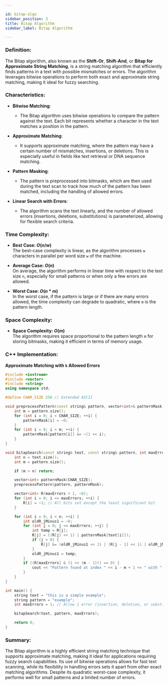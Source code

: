 ```yaml
---

id: bitap-algo  
sidebar_position: 3  
title: Bitap Algorithm  
sidebar_label: Bitap Algorithm  

---
```


### Definition:

The Bitap algorithm, also known as the **Shift-Or**, **Shift-And**, or **Bitap for Approximate String Matching**, is a string matching algorithm that efficiently finds patterns in a text with possible mismatches or errors. The algorithm leverages bitwise operations to perform both exact and approximate string matching, making it ideal for fuzzy searching.

### Characteristics:

- **Bitwise Matching**:
  - The Bitap algorithm uses bitwise operations to compare the pattern against the text. Each bit represents whether a character in the text matches a position in the pattern.

- **Approximate Matching**:
  - It supports approximate matching, where the pattern may have a certain number of mismatches, insertions, or deletions. This is especially useful in fields like text retrieval or DNA sequence matching.

- **Pattern Masking**:
  - The pattern is preprocessed into bitmasks, which are then used during the text scan to track how much of the pattern has been matched, including the handling of allowed errors.

- **Linear Search with Errors**:
  - The algorithm scans the text linearly, and the number of allowed errors (insertions, deletions, substitutions) is parameterized, allowing for flexible search criteria.

### Time Complexity:

- **Best Case: $O(n / w)$**  
  The best-case complexity is linear, as the algorithm processes `w` characters in parallel per word size `w` of the machine.

- **Average Case: $O(n)$**  
  On average, the algorithm performs in linear time with respect to the text size `n`, especially for small patterns or when only a few errors are allowed.

- **Worst Case: $O(n * m)$**  
  In the worst case, if the pattern is large or if there are many errors allowed, the time complexity can degrade to quadratic, where `m` is the pattern length.

### Space Complexity:

- **Space Complexity: $O(m)$**  
  The algorithm requires space proportional to the pattern length `m` for storing bitmasks, making it efficient in terms of memory usage.

### C++ Implementation:

**Approximate Matching with `k` Allowed Errors**
```cpp
#include <iostream>
#include <vector>
#include <string>
using namespace std;

#define CHAR_SIZE 256 // Extended ASCII

void preprocessPattern(const string& pattern, vector<int>& patternMask) {
    int m = pattern.size();
    for (int i = 0; i < CHAR_SIZE; ++i) {
        patternMask[i] = ~0;
    }
    for (int i = 0; i < m; ++i) {
        patternMask[pattern[i]] &= ~(1 << i);
    }
}

void bitapSearch(const string& text, const string& pattern, int maxErrors) {
    int n = text.size();
    int m = pattern.size();

    if (m > n) return;

    vector<int> patternMask(CHAR_SIZE);
    preprocessPattern(pattern, patternMask);

    vector<int> R(maxErrors + 1, ~0);
    for (int i = 0; i <= maxErrors; ++i) {
        R[i] = ~1; // All bits set except the least significant bit
    }

    for (int i = 0; i < n; ++i) {
        int oldR_jMinus1 = ~0;
        for (int j = 0; j <= maxErrors; ++j) {
            int temp = R[j];
            R[j] = ((R[j] << 1) | patternMask[text[i]]);
            if (j > 0) {
                R[j] &= (oldR_jMinus1 << 1) | (R[j - 1] << 1) | oldR_jMinus1;
            }
            oldR_jMinus1 = temp;
        }
        if ((R[maxErrors] & (1 << (m - 1))) == 0) {
            cout << "Pattern found at index " << i - m + 1 << " with " << maxErrors << " allowed errors." << endl;
        }
    }
}

int main() {
    string text = "this is a simple example";
    string pattern = "example";
    int maxErrors = 1; // Allow 1 error (insertion, deletion, or substitution)

    bitapSearch(text, pattern, maxErrors);

    return 0;
}
```

### Summary:

The Bitap algorithm is a highly efficient string matching technique that supports approximate matching, making it ideal for applications requiring fuzzy search capabilities. Its use of bitwise operations allows for fast text scanning, while its flexibility in handling errors sets it apart from other exact matching algorithms. Despite its quadratic worst-case complexity, it performs well for small patterns and a limited number of errors.